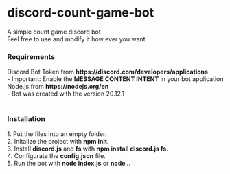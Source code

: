 # discord-count-game-bot
A simple count game discord bot<br>
Feel free to use and modify it how ever you want.
<br>
<h3>Requirements</h3>
Discord Bot Token from <strong>https://discord.com/developers/applications</strong><br>
- Important: Enable the <strong>MESSAGE CONTENT INTENT</strong> in your bot application<br>
Node.js from <strong>https://nodejs.org/en</strong><br>
- Bot was created with the version 20.12.1<br>
<br>
<h3>Installation</h3>
1. Put the files into an empty folder.<br>
2. Initalize the project with <strong>npm init</strong>.<br>
3. Install <strong>discord.js</strong> and <strong>fs</strong> with <strong>npm install discord.js fs</strong>.<br>
4. Configurate the <strong>config.json</strong> file.<br>
5. Run the bot with <strong>node index.js</strong> or <strong>node .</strong>.
